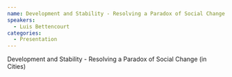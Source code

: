 ```yaml
--- 
name: Development and Stability - Resolving a Paradox of Social Change (in Cities)
speakers: 
  - Luis Bettencourt
categories:
  - Presentation
---
```


Development and Stability - Resolving a Paradox of Social Change (in Cities)